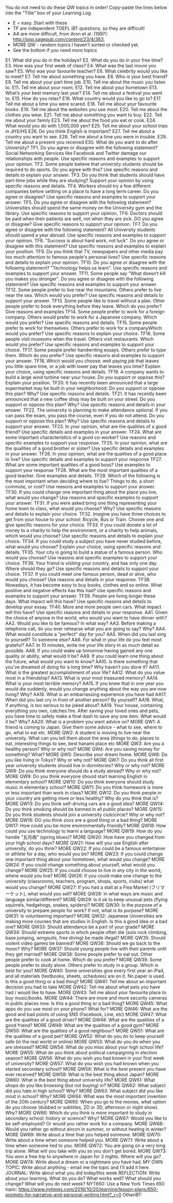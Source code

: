 You do not need to do these QW topics in order!
Copy-paste the lines below into the "Title" box of your Learning Log.
* E = easy. Start with these
* TF are independent TOEFL iBT questions, so they are difficult!
* AA are more difficult, from Aron et al. (1997): http://psp.sagepub.com/content/23/4/363.
* MORE QW - random topics I haven't sorted or checked yet.
* See the bottom if you need more topics

E1. 	What did you do in the holidays?
E2. 	What do you do in your free time?
E3. 	How was your first week of class?
E4. 	What was the last movie you saw?
E5. 	Who was your favourite teacher?
E6. 	What celebrity would you like to meet?
E7. 	Tell me about something you have.
E8. 	Who is your best friend?
E9. 	Tell me about your part time job.
E10. 	Tell me about the music you listen to.
E11. 	Tell me about your room.
E12. 	Tell me about your hometown
E13. 	What’s your best memory last year?
E14. 	Tell me about a festival you went to.
E15. 	How do you relax?
E16. 	What country would you like to go to?
E17. 	Tell me about a time you were scared.
E18. 	Tell me about your favourite books.
E19. 	Tell me about the websites you use most.
E20. 	Tell me about the clothes you wear.
E21. 	Tell me about something you want to buy.
E22. 	Tell me about your family
E23. 	Tell me about the food you eat or cook.
E24. 	What would you do with 1,000,000 yen?
E25. 	Tell me about your school trips in JHS/HS
E26. 	Do you think English is important?
E27. 	Tell me about a country you want to see.
E28. 	Tell me about a time you were in trouble.
E29. 	Tell me about a present you received
E30. 	What do you want to do after University?
TF1.	Do you agree or disagree with the following statement? Social Networking Services like Facebook and Twitter damage our relationships with people. Use specific reasons and examples to support your opinion.
TF2.	Some people believe that university students should be required to do sports. Do you agree with this? Use specific reasons and details to explain your answer.
TF3.	Do you think that students should have part-time jobs while they are studying? Support your opinion by using specific reasons and details.
TF4.	Workers should try a few different companies before settling on a place to have a long term career. Do you agree or disagree? Use specific reasons and examples to support your answer.
TF5.	Do you agree or disagree with the following statement? Universities should spend the same money on the University gym and the library. Use specific reasons to support your opinion.
TF6.	Doctors should be paid when their patients are well, not when they are sick. DO you agree or disagree? Give specific reasons to support your opinion.
TF7.	Do you agree or disagree with the following statement? All University students should spend a year abroad. Use specific reasons and examples to support your opinion.
TF8.	"Success is about hard work, not luck". Do you agree or disagree with this statement? Use specific reasons and examples to explain your position.
TF9.	Do you think that TV, newspapers and other media pay too much attention to famous people's personal lives? Use specific reasons and details to explain your opinion.
TF10.	Do you agree or disagree with the following statement? "Technology helps us learn".  Use specific reasons and examples to support your answer.
TF11.	Some people say "What doesn’t kill you makes you stronger". Do you agree or disagree with the following statement? Use specific reasons and examples to support your answer.
TF12.	Some people prefer to live near the mountains. Others prefer to live near the sea. Which would you prefer? Use specific reasons and details to support your answer.
TF13.	Some people like to travel without a plan. Other people prefer to book everything before they leave. Which do you prefer? Give reasons and examples
TF14.	Some people prefer to work for a foreign company. Others would prefer to work for a Japanese company. Which would you prefer? Use specific reasons and details.
TF15.	Some people prefer to work for themselves. Others prefer to work for a companyWhich would you prefer? Use specific reasons to explain your choice.
TF16.	Some people visit museums when the travel. Others visit restaurants. Which would you prefer? Use specific reasons and examples to support your choice.
TF17.	Some people prefer handwriting essays. Others prefer to type them. Which do you prefer? Use specific reasons and examples to support your answer.
TF18.	Which would you choose: well paying job that leaves you little spare time, or a job with lower pay that leaves you time? Explain your choice, using specific reasons and details.
TF19.	A company wants to build a large wind turbine near your house. Do you support or oppose this? Explain your position.
TF20.	It has recently been announced that a large supermarket may be built in your neighborhood. Do you support or oppose this plan? Why? Use specific reasons and details.
TF21.	It has recently been announced that a new coffee shop may be built on your street. Do you support or oppose this plan? Why? Use specific reasons and details in your answer.
TF22.	The university is planning to make attendance optional. If you can pass the exam, you pass the course, even if you do not attend. Do you support or oppose this plan? Why? Use specific reasons and details to support your answer.
TF23.	In your opinion, what are the qualities of a good friend? Use specific details and examples in your answer.
TF24.	What are some important characteristics of a good co-worker? Use reasons and specific examples to support your response.
TF25.	In your opinion, what are the qualities of a good brother or sister? Use specific details and examples in your answer.
TF26.	In your opinion, what are the qualities of a good place to live? Use specific details and examples to support your response
TF27.	What are some important qualities of a good boss? Use examples to support your response
TF28.	What are the most important qualities of a good teacher. Give examples and details.
TF29.	Which of the following is the most important when deciding where to live? Things to do, a short commute, or cost? Use reasons and examples to support your answer.
TF30.	If you could change one important thing about the place you live, what would you change? Use reasons and specific examples to support your answer.
TF31.	If you were asked bring one thing representing your home town to class, what would you choose? Why? Use specific reasons and details to explain your choice.
TF32.	Imagine you have three choices to get from your house to your school: Bicycle, Bus or Train. Choose one and give specific reasons for your choice.
TF33.	If you could donate a lot of money to a charity to help the environment, or a charity to help animals, which would you choose? Use specific reasons and details to explain your choice.
TF34.	If you could study a subject you have never studied before, what would you choose? Explain your choice, using specific reasons and details.
TF35.	Your city is going to build a statue of a famous person. Who would you choose? Use reasons and specific examples to support your choice.
TF36.	Your friend is visiting your country, and has only one day. Where should they go? Use specific reasons and details to support your choice.
TF37.	If you could meet one famous person, dead or alive, who would you choose? Use reasons and details in your response.
TF38.	Nowadays, it has become easy to buy books, clothes and so online. What positive and negative effects has this had? Use specific reasons and examples to support your answer.
TF39.	People are living longer these days. What impact will this have? Use specific reasons and details to develop your essay.
TF40.	More and more people own cars. What impact will this have? Use specific reasons and details in your response.
AA1.	Given the choice of anyone in the world, who would you want to have dinner with?
AA2.	Would you like to be famous? In what way?
AA3.	Before making a telephone call, do you ever rehearse what you are going to say? Why?
AA4.	What would constitute a "perfect" day for you?
AA5.	When did you last sing to yourself? To someone else?
AA6.	For what in your life do you feel most grateful?
AA7.	In 10 minutes, write me your life story in as much detail as possible.
AA8.	If you could wake up tomorrow having gained any one quality or ability, what would it be?
AA9.	If you could learn one thing about the future, what would you want to know?
AA10.	Is there something that you’ve dreamed of doing for a long time? Why haven’t you done it?
AA11.	What is the greatest accomplishment of your life?
AA12.	What do you value most in a friendship?
AA13.	What is your most treasured memory?
AA14.	What is your most terrible memory?
AA15.	If you knew that in one year you would die suddenly, would you change anything about the way you are now living? Why?
AA16.	What is an embarrassing experience you have had
AA17.	When did you last cry in front of another person? By yourself?
AA18.	What, if anything, is too serious to be joked about?
AA19.	Your house, containing everything you own, catches fire. After saving your loved ones and pets, you have time to safely make a final dash to save any one item. What would it be? Why?
AA20.	What is a problem you want advice on?
MORE QW1: A friend is coming to Japan. Give them some advice - what to see, where to go, what to eat etc.
MORE QW2: A student is moving to live near the university. What can you tell them about the area (things to do, places to eat, interesting things to see, best hanami place etc
MORE QW3: Are you a healthy person? Why or why not?
MORE QW4: Are you saving money for something? What?
MORE QW5: Describe your dream home.
MORE QW6: Do you like living in Tokyo? Why or why not?
MORE QW7: Do you think all first year university students should live in dormitories? Why or why not?
MORE QW8: Do you think everyone should do a study abroad? Why or why not?
MORE QW9: Do you think everyone should start learning English in elementary school?
MORE QW10: Do you think everyone should study music in elementary school?
MORE QW11: Do you think homework is more or less important than work in class?
MORE QW12: Do you think people in your country are getting more or less healthy? Why do you think that is?
MORE QW13: Do you think self-driving cars are a good idea?
MORE QW14: Do you think smoking should be banned in all public places?
MORE QW15: Do you think students should join a university club/circle? Why or why not?
MORE QW16: DO you think zoos are a good thing or a bad thing?
MORE QW17: How could you be more environmentally friendly?
MORE QW18: How could you use technology to learni a language?
MORE QW19: How do you handle "五月病" (spring blues)?
MORE QW20: How have you changed from your high school days?
MORE QW21: How will you use English after university, do you think?
MORE QW22: If you could be a famous entertainer or athlete for a day, who would you be?
MORE QW23: If you could change one important thing about your hometown, what would you change?
MORE QW24: If you could change something about yourself, what would you change?
MORE QW25: If you could choose to live in any city in the world, where would you live?
MORE QW26: If you could make one change to the university (classrooms, teachers, program, shops, sports, clubs) what would you change?
MORE QW27: If you had a stall at a Flea Market (フリマーケット), what would you sell?
MORE QW28: In what ways are music and language similar/different?
MORE QW29: Is it ok to keep unusual pets (flying squirrels, hedgehogs, snakes, spiders)?
MORE QW30: Is the purpose of a university to prepare people for work? If not, what is its purpose?
MORE QW31: Is volunteering important?
MORE QW32: Japanese Universities are making more courses that are studies in English. Is this a good idea or a bad one?
MORE QW33: Should attendance be a part of your grade?
MORE QW34: Should extreme sports in which people often die (solo rock climbing, base jumping, wingsuits, free diving) be made illegal?
MORE QW35: Should violent video games be banned?
MORE QW36: Should we go back to the moon? Why?
MORE QW37: Should young people live with their parents until they get married?
MORE QW38: Some people prefer to eat out. Other people prefer to cook at home. Which do you prefer?
MORE QW39: Some people prefer to study alone. Others prefer to study in a group. Which is best for you?
MORE QW40: Some universities give every first year an iPad, and all materials (textbooks, sheets, schedules) are on it. No paper is used. Is this a good thing or a bad thing?
MORE QW41: Tell me about an important decision you had to take
MORE QW42: Tell me about what pets you have had / would like to have.
MORE QW43: Tell me about your favourite place to buy music/books.
MORE QW44: There are more and more security cameras in public places now. Is this a good thing or a bad thing?
MORE QW45: What apps do you use most on your phone? What for?
MORE QW46: What are the good and bad points of using SNS (Facebook, Line, etc)
MORE QW47: What are the qualities of a good driver?
MORE QW48: What are the qualities of a good friend?
MORE QW49: What are the qualities of a good gym?
MORE QW50: What are the qualities of a good neighbour?
MORE QW51: What are the qualities of a good pet?
MORE QW52: What do you do to keep yourself safe (in the real world or online)
MORE QW53: What do you do when you are stressed?
MORE QW54: What do you miss about your high school life?
MORE QW55: What do you think about political campaigning in election season?
MORE QW56: What do you wish you had known in your first week of university?
MORE QW57: What do you wish you had known when you started secondary school?
MORE QW58: What is the best present you have ever received?
MORE QW59: What is the best thing about Japan?
MORE QW60: What is the best thing about university life?
MORE QW61: What shops do you like browsing (but not buying) in?
MORE QW62: What subject did you hate in high school? Why?
MORE QW63: What subject did you like most in school? Why?
MORE QW64: What was the most important invention of the 20th century?
MORE QW65: When you go to the movies, what option do you choose (dubbed or subtitles, 2D or 3D, afternoon or night show). Why?
MORE QW66: Which do you think is more important to study in secondary school: history or science? Why?
MORE QW67: Would you like to be self-employed? Or would you rather work for a company.
MORE QW68: Would you rather go without aircon in summer, or without heating in winter?
MORE QW69: Write about a time that you helped someone.
MORE QW70: Write about a time when someone helped you.
MORE QW71: Write about a time when someone lied to you.
MORE QW72: You are going on a very long trip alone. What will you take with you so you don't get bored.
MORE QW73: You won a free trip to anywhere in Japan for 3 nights. Where will you go?
MORE QW74: Write about a dream or a nightmare you have had. 
MY OWN TOPIC: Write about anything - email me the topic and I'll add it here.
JOURNAL: Write about what you did today/this week
REFLECTION: Write about your learning. What do you do? What works well? What should you change? What will you do next week?
NYT650: Use a New York Times 650 topic: https://www.nytimes.com/2016/10/20/learning/lesson-plans/650-prompts-for-narrative-and-personal-writing.html?_r=0
OtheriBT: 
 
 